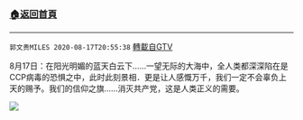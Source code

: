 ﻿###  [:house:返回首頁](https://github.com/ourhimalayas/txt)
---

`郭文贵MILES 2020-08-17T20:55:38` [轉載自GTV](https://gtv.org/web/#/UserInfo/5e596957357cc612d35a8044)

8月17日：在阳光明媚的蓝天白云下……一望无际的大海中，全人类都深深陷在是CCP病毒的恐惧之中，此时此刻景相．更是让人感慨万千，我们一定不会辜负上天的赐予。我们的信仰之旗……消灭共产党，这是人类正义的需要。

[![](https://filegroup.gtv.org/cdn-cgi/image/width=600/https://filegroup.gtv.org/group3/default/20200817/20/55/0/4fbf9d08e0a187b8549f5f90efc54011)](https://filegroup.gtv.org/group3/default/20200817/20/55/0/8d94fc90073910eeb9cf8cddee60b50d.MOV)
